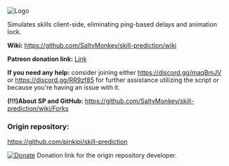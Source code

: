 ![Logo](https://github.com/SaltyMonkey/skill-prediction/blob/master/res/spLogo.png)

Simulates skills client-side, eliminating ping-based delays and animation lock.

**Wiki:** https://github.com/SaltyMonkey/skill-prediction/wiki

**Patreon donation link:** [Link](https://www.patreon.com/SaltyMonkey)

**If you need any help:** consider joining either https://discord.gg/maqBmJV or https://discord.gg/RR9zf85 for further assistance utilizing the script or because you're having an issue with it.

**(!!!)About SP and GitHub:** https://github.com/SaltyMonkey/skill-prediction/wiki/Forks

### **Origin repository:** 
https://github.com/pinkipi/skill-prediction

[![Donate](https://img.shields.io/badge/Donate-PayPal-ff69b4.svg)](https://www.paypal.com/cgi-bin/webscr?cmd=_donations&business=5MTKARBK2CNG8&lc=US&item_name=Pinkie%27s%20TERA%20Mods&currency_code=USD) 
Donation link for the origin repository developer.
